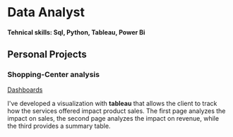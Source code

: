 # Data Analyst

#### Tehnical skills: Sql, Python, Tableau, Power Bi

## Personal Projects

### Shopping-Center analysis
[Dashboards](https://public.tableau.com/app/profile/cristian.costache/viz/Shopping_center_analysis/Salesfocus)

I've developed a visualization with **tableau** that allows the client to track how the services offered impact product sales. The first page analyzes the impact on sales, the second page analyzes the impact on revenue, while the third provides a summary table.
